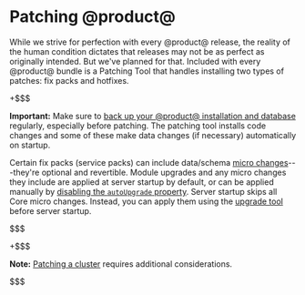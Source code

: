 # Patching @product@ [](id=patching-liferay)

While we strive for perfection with every @product@ release, the reality of the
human condition dictates that releases may not be as perfect as originally
intended. But we've planned for that. Included with every @product@ bundle is a
Patching Tool that handles installing two types of patches: fix packs and
hotfixes. 

+$$$

**Important:** Make sure to
[back up your @product@ installation and database](/discover/deployment/-/knowledge_base/7-1/backing-up-a-liferay-installation)
regularly, especially before patching. The patching tool installs code changes
and some of these make data changes (if necessary) automatically on startup. 

Certain fix packs (service packs) can include data/schema
[micro changes](/develop/tutorials/-/knowledge_base/7-1/meaningful-schema-versioning#micro-change-examples)---they're
optional and revertible. Module upgrades and any micro changes they include
are applied at server startup by default, or can be applied manually by 
[disabling the `autoUpgrade` property](/discover/deployment/-/knowledge_base/7-1/running-the-upgrade#configuring-module-upgrades).
Server startup skips all Core micro changes. Instead, you
can apply them using the [upgrade
tool](/discover/deployment/-/knowledge_base/7-1/upgrading-to-liferay-71) 
before server startup. 

$$$

+$$$

**Note:** [Patching a cluster](/discover/deployment/-/knowledge_base/7-1/updating-a-cluster)
requires additional considerations. 

$$$
